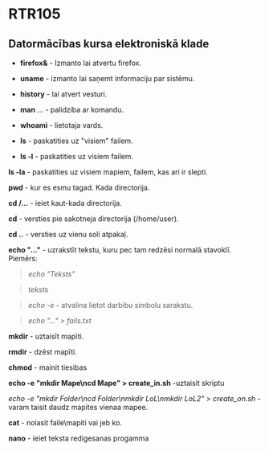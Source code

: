 # RTR105
Datormācības kursa elektroniskā klade
----


- **firefox&** - Izmanto lai atvertu firefox.

- **uname** - izmanto lai saņemt informaciju par sistēmu.

- **history** - lai atvert vesturi.

- **man** ... - palidziba ar komandu.

- **whoami** - lietotaja vards.

- **ls** - paskatities uz "visiem" failem.
  
- **ls -l** - paskatities uz visiem failem.

**ls -la** - paskatities uz visiem mapiem, failem, kas ari ir slepti.

**pwd** - kur es esmu tagad. Kada directorija.

**cd /...** - ieiet kaut-kada directorija.

**cd** - versties pie sakotneja directorija (/home/user).

**cd ..** - versties uz vienu soli atpakaļ.

**echo "..."** - uzrakstīt tekstu, kuru pec tam redzēsi normalā stavoklī. Piemērs:

> *echo "Teksts"* 

> *teksts*

> *echo -e* - atvalina lietot darbibu simbolu sarakstu.

> *echo "..." > fails.txt*

**mkdir** - uztaisīt mapīti.

**rmdir** - dzēst mapīti.

**chmod** - mainit tiesibas

**echo -e "mkdir Mape\ncd Mape" > create_in.sh** -uztaisit skriptu

*echo -e "mkdir Folder\ncd Folder\nmkdir LoL\nmkdir LoL2" > create_on.sh* - varam taisit daudz mapites vienaa mapee.

**cat** - nolasit faile\mapiti vai jeb ko.

**nano** - ieiet teksta redigesanas progamma





